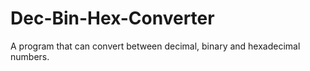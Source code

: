 # Dec-Bin-Hex-Converter
A program that can convert between decimal, binary and hexadecimal numbers.
